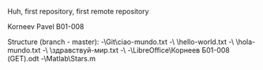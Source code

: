 Huh, first repository, first remote repository

Korneev Pavel B01-008


Structure (branch - master):
-\Git\ciao-mundo.txt
 -\   \hello-world.txt
  -\   \hola-mundo.txt
   -\   \здравствуй-мир.txt
    -\ 
     -\LibreOffice\Корнеев Б01-008 (GET).odt
      -\Matlab\Stars.m
